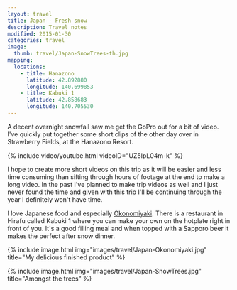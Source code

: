 ```yaml
---
layout: travel
title: Japan - Fresh snow
description: Travel notes
modified: 2015-01-30
categories: travel
image:
  thumb: travel/Japan-SnowTrees-th.jpg
mapping:
  locations:
    - title: Hanazono
      latitude: 42.892880
      longitude: 140.699853
    - title: Kabuki 1
      latitude: 42.858683
      longitude: 140.705530
---
```


A decent overnight snowfall saw me get the GoPro out for a bit of video. I've quickly put together some short clips of the other day over in Strawberry Fields, at the Hanazono Resort. 

{% include video/youtube.html videoID="UZ5IpL04m-k" %}

I hope to create more short videos on this trip as it will be easier and less time consuming than sifting through hours of footage at the end to make a long video. In the past I've planned to make trip videos as well and I just never found the time and given with this trip I'll be continuing through the year I definitely won't have time.

I love Japanese food and especially [Okonomiyaki](http://en.wikipedia.org/wiki/Okonomiyaki). There is a restaurant in Hirafu called Kabuki 1 where you can make your own on the hotplate right in front of you. It's a good filling meal and when topped with a Sapporo beer it makes the perfect after snow dinner.

{% include image.html img="images/travel/Japan-Okonomiyaki.jpg" title="My delicious finished product" %}

{% include image.html img="images/travel/Japan-SnowTrees.jpg" title="Amongst the trees" %}